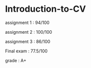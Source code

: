 # Introduction-to-CV

assignment 1 : 94/100

assignment 2 : 100/100

assignment 3 : 86/100

Final exam : 77.5/100

grade : A+
